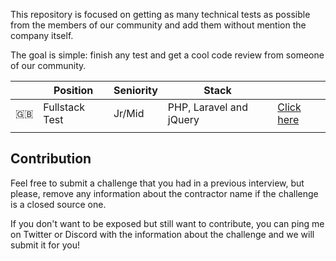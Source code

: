This repository is focused on getting as many technical tests as possible from the members of our community and add them without mention the company itself. 

The goal is simple: finish any test and get a cool code review from someone of our community. 

|     | Position       | Seniority | Stack                   |                                      |
| --- | -------------- | --------- | ----------------------- | ------------------------------------ |
| 🇬🇧   | Fullstack Test | Jr/Mid    | PHP, Laravel and jQuery | [Click here](/challenges/1-fs-uk.md) |
|     |                |           |                         |                                      |


## Contribution

Feel free to submit a challenge that you had in a previous interview, but please, remove any information about the contractor name if the challenge is a closed source one. 

If you don't want to be exposed but still want to contribute, you can ping me on Twitter or Discord with the information about the challenge and we will submit it for you!



